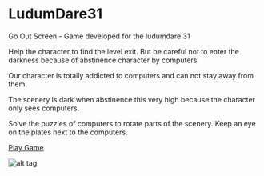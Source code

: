 LudumDare31
===========

Go Out Screen - Game developed for the ludumdare 31


Help the character to find the level exit. 
But be careful not to enter the darkness because of abstinence character by computers. 

Our character is totally addicted to computers and can not stay away from them. 

The scenery is dark when abstinence this very high because the character only sees computers. 

Solve the puzzles of computers to rotate parts of the scenery. 
Keep an eye on the plates next to the computers.

[Play Game](https://e06614269bb02efe3dcade233e7ee1e6d4ffaed0.googledrive.com/host/0B1iR0qm4c3jvNnpCYUJBSVFMU3c/)

![alt tag](http://ludumdare.com/compo/wp-content/compo2/407933/44203-shot0.png)
